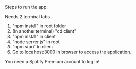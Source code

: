 Steps to run the app:

Needs 2 terminal tabs

1. "npm install" in root folder
2. (In another terminal) "cd client"
3. "npm install" in client
4. "node server.js" in root
5. "npm start" in client
6. Go to localhost:3000 in browser to access the application.

You need a Spotify Premium account to log in!
